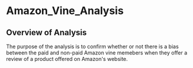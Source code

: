 # Amazon_Vine_Analysis

## Overview of Analysis
The purpose of the analysis is to confirm whether or not there is a bias between the paid and non-paid Amazon vine memebers when they offer a review of a product offered on Amazon's website. 
